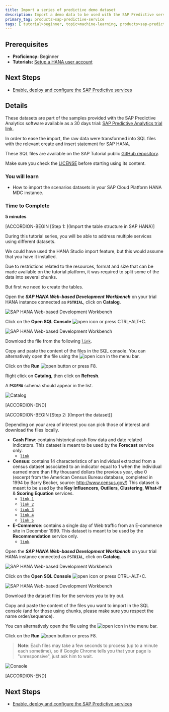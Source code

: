 ```yaml
---
title: Import a series of predictive demo dataset
description: Import a demo data to be used with the SAP Predictive services
primary_tag: products>sap-predictive-service
tags: [ tutorial>beginner, topic>machine-learning, products>sap-predictive-service, products>sap-hana, products>sap-cloud-platform ]
---
```


## Prerequisites
  - **Proficiency:** Beginner
  - **Tutorials:** [Setup a HANA user account](https://www.sap.com/developer/tutorials/hcpps-hana-create-user.html)

## Next Steps
- [Enable, deploy and configure the SAP Predictive services](https://www.sap.com/developer/tutorials/hcpps-ps-configure.html)

## Details

These datasets are part of the samples provided with the SAP Predictive Analytics software available as a 30 days trial: [SAP Predictive Analytics trial link](https://www.sap.com/trypredictive).

In order to ease the import, the raw data were transformed into SQL files with the relevant create and insert statement for SAP HANA.

These SQL files are available on the SAP Tutorial public [GitHub repository](https://github.com/SAPDocuments/Tutorials/tree/master/tutorials/hcpps-hana-dataset-import/sql).

Make sure you check the [LICENSE](https://github.com/SAPDocuments/Tutorials/blob/master/LICENSE.txt) before starting using its content.

### You will learn
  - How to import the scenarios datasets in your SAP Cloud Platform HANA MDC instance.

### Time to Complete
  **5 minutes**

[ACCORDION-BEGIN [Step 1: ](Import the table structure in SAP HANA)]

During this tutorial series, you will be able to address multiple services using different datasets.

We could have used the HANA Studio import feature, but this would assume that you have it installed.  

Due to restrictions related to the resources, format and size that can be made available on the tutorial platform, it was required to split some of the data into several chunks.  

But first we need to create the tables.

Open the ***SAP HANA Web-based Development Workbench*** on your trial HANA instance connected as **`PSTRIAL`**, click on **Catalog**.

![SAP HANA Web-based Development Workbench](01.png)

Click on the **Open SQL Console** ![open](0-opensqlconsole.png) icon or press CTRL+ALT+C.

![SAP HANA Web-based Development Workbench](02.png)

Download the file from the following [`link`](https://raw.githubusercontent.com/SAPDocuments/Tutorials/master/tutorials/hcpps-hana-dataset-import/sql/demo.create.structure.sql).

Copy and paste the content of the files in the SQL console. You can alternatively open the file using the ![open](0-opensqlfile.png) icon in the menu bar.

Click on the **Run** ![open](0-run.png) button or press F8.

Right click on **Catalog**, then click on **Refresh**.

A **`PSDEMO`** schema should appear in the list.

![Catalog](03.png)

[ACCORDION-END]

[ACCORDION-BEGIN [Step 2: ](Import the dataset)]

Depending on your area of interest you can pick those of interest and download the files locally.

  - **Cash Flow**: contains historical cash flow data and date related indicators.
  This dataset is meant to be used by the **Forecast** service only.
    - [`link`](https://raw.githubusercontent.com/SAPDocuments/Tutorials/master/tutorials/hcpps-hana-dataset-import/sql/demo.insert.cashflow.sql)
  - **Census**: contains 14 characteristics of an individual extracted from a census dataset associated to an indicator equal to 1 when the individual earned more than fifty thousand dollars the previous year, else 0 (excerpt from the American Census Bureau database, completed in 1994 by Barry Becker, source: http://www.census.gov/)
  This dataset is meant to be used by the **Key Influencers**, **Outliers**, **Clustering**, **What-if** & **Scoring Equation** services.
    - [`link 1`](https://raw.githubusercontent.com/SAPDocuments/Tutorials/master/tutorials/hcpps-hana-dataset-import/sql/demo.insert.census.1.sql)
    - [`link 2`](https://raw.githubusercontent.com/SAPDocuments/Tutorials/master/tutorials/hcpps-hana-dataset-import/sql/demo.insert.census.2.sql)
    - [`link 3`](https://raw.githubusercontent.com/SAPDocuments/Tutorials/master/tutorials/hcpps-hana-dataset-import/sql/demo.insert.census.3.sql)
    - [`link 4`](https://raw.githubusercontent.com/SAPDocuments/Tutorials/master/tutorials/hcpps-hana-dataset-import/sql/demo.insert.census.4.sql)
    - [`link 5`](https://raw.githubusercontent.com/SAPDocuments/Tutorials/master/tutorials/hcpps-hana-dataset-import/sql/demo.insert.census.5.sql)
  - **E-Commerce**: contains a single day of Web traffic from an E-commerce site in December 1999.
  This dataset is meant to be used by the **Recommendation** service only.
    - [`link`](https://raw.githubusercontent.com/SAPDocuments/Tutorials/master/tutorials/hcpps-hana-dataset-import/sql/demo.insert.transaction.sql).

Open the ***SAP HANA Web-based Development Workbench*** on your trial HANA instance connected as **`PSTRIAL`**, click on **Catalog**.

![SAP HANA Web-based Development Workbench](01.png)

Click on the **Open SQL Console** ![open](0-opensqlconsole.png) icon or press CTRL+ALT+C.

![SAP HANA Web-based Development Workbench](02.png)

Download the dataset files for the services you to try out.

Copy and paste the content of the files you want to import in the SQL console (and for those using chunks, please make sure you respect the name order/sequence).

You can alternatively open the file using the ![open](0-opensqlfile.png) icon in the menu bar.

Click on the **Run** ![open](0-run.png) button or press F8.

> **Note**: Each files may take a few seconds to process (up to a minute each sometime), so if Google Chrome tells you that your page is "unresponsive", just ask him to wait.

![Console](04.png)

[ACCORDION-END]

## Next Steps
- [Enable, deploy and configure the SAP Predictive services](https://www.sap.com/developer/tutorials/hcpps-ps-configure.html)
